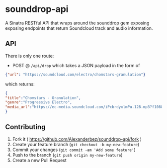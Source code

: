 # sounddrop-api

A Sinatra RESTful API that wraps around the sounddrop gem exposing exposing endpoints that return Soundcloud track and audio information.

## API

There is only one route:

- POST @ `/api/drop` which takes a JSON payload in the form of

```json
{"url": "https://soundcloud.com/electro/chomstars-granulation"}
```

which returns:

```json
{
"title":"Chomstars - Granulation",
"genre":"Progressive Electro",
"media_url":"https://ec-media.soundcloud.com/iPcbrdyxlmPu.128.mp3?f10880d39085a94a0418a7ef69b03d522cd6dfee9399eeb9a522039c6bf8bb3a90d7dd9fb98e5e5c725fce466f6e4590397cc6b6ef458c4866ff9c4f9e13e83eedee6b8831&AWSAccessKeyId=AKIAJNIGGLK7XA7YZSNQ&Expires=1420405607&Signature=6I1jKQz6bOv%2BOyJQvP%2BSobNEp48%3D"
}
```

## Contributing

1. Fork it ( https://github.com/Alexanderbez/sounddrop-api/fork )
2. Create your feature branch (`git checkout -b my-new-feature`)
3. Commit your changes (`git commit -am 'Add some feature'`)
4. Push to the branch (`git push origin my-new-feature`)
5. Create a new Pull Request
